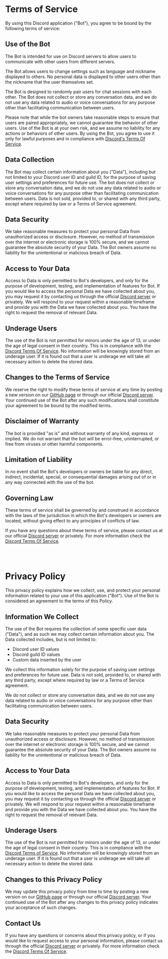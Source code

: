 # Terms of Service

By using this Discord application ("Bot"), you agree to be bound by the following terms of service:

## Use of the Bot

The Bot is intended for use on Discord servers to allow users to communicate with other users from different servers.

The Bot allows users to change settings such as language and nickname displayed to others. No personal data is displayed to other users other than the nickname that the user themselves set.

The Bot is designed to randomly pair users for chat sessions with each other. The Bot does not collect or store any conversation data, and we do not use any data related to audio or voice conversations for any purpose other than facilitating communication between users.

Please note that while the bot owners take reasonable steps to ensure that users are paired appropriately, we cannot guarantee the behavior of other users. Use of the Bot is at your own risk, and we assume no liability for any actions or behaviors of other users. By using the Bot, you agree to use it only for lawful purposes and in compliance with [Discord's Terms Of Service](https://discord.com/terms).


## Data Collection

The Bot may collect certain information about you ("Data"), including but not limited to your Discord user ID and guild ID, for the purpose of saving user settings and preferences for future use. The bot does not collect or store any conversation data, and we do not use any data related to audio or voice conversations for any purpose other than facilitating communication between users. Data is not sold, provided to, or shared with any third party, except where required by law or a Terms of Service agreement.


## Data Security

We take reasonable measures to protect your personal Data from unauthorized access or disclosure. However, no method of transmission over the internet or electronic storage is 100% secure, and we cannot guarantee the absolute security of your Data. The Bot owners assume no liability for the unintentional or malicious breach of Data.


## Access to Your Data

Access to Data is only permitted to Bot's developers, and only for the purpose of development, testing, and implementation of features for Bot. If you would like to access the personal Data we have collected about you, you may request it by contacting us through the official [Discord server](https://discord.gg/krNZUMB9Tq) or privately. We will respond to your request within a reasonable timeframe and provide you with the Data we have collected about you. You have the right to request the removal of relevant Data.


## Underage Users

The use of the Bot is not permitted for minors under the age of 13, or under the age of legal consent in their country. This is in compliance with the [Discord Terms Of Service](https://discord.com/terms). No information will be knowingly stored from an underage user. If it is found out that a user is underage we will take all necessary action to delete the stored data.


## Changes to the Terms of Service

We reserve the right to modify these terms of service at any time by posting a new version on our [GitHub page](https://github.com/Cotezzo/ts-stranger-bot/edit/env/svil/README.md) or through our official [Discord server](https://discord.gg/krNZUMB9Tq). Your continued use of the Bot after any such modifications shall constitute your agreement to be bound by the modified terms.


## Disclaimer of Warranty

The bot is provided "as is" and without warranty of any kind, express or implied. We do not warrant that the bot will be error-free, uninterrupted, or free from viruses or other harmful components.


## Limitation of Liability

In no event shall the Bot's developers or owners be liable for any direct, indirect, incidental, special, or consequential damages arising out of or in any way connected with the use of the bot.


## Governing Law

These terms of service shall be governed by and construed in accordance with the laws of the jurisdiction in which the Bot's developers or owners are located, without giving effect to any principles of conflicts of law.

If you have any questions about these terms of service, please contact us at our official [Discord server](https://discord.gg/krNZUMB9Tq) or privately. For more information check the [Discord Terms Of Service](https://discord.com/terms).

<br />
<br />

# Privacy Policy

This privacy policy explains how we collect, use, and protect your personal information related to your use of this application ("Bot").
Use of the Bot is considered an agreement to the terms of this Policy. 

## Information We Collect

The use of the Bot requires the collection of some specific user data ("Data"), and as such we may collect certain information about you.
The Data collected includes, but is not limited to:
- Discord user ID values
- Discord guild ID values
- Custom data inserted by the user

We collect this information solely for the purpose of saving user settings and preferences for future use.
Data is not sold, provided to, or shared with any third party, except where required by law or a Terms of Service agreement.

We do not collect or store any conversation data, and we do not use any data related to audio or voice conversations for any purpose other than facilitating communication between users.


## Data Security

We take reasonable measures to protect your personal Data from unauthorized access or disclosure. However, no method of transmission over the internet or electronic storage is 100% secure, and we cannot guarantee the absolute security of your Data. The Bot owners assume no liability for the unintentional or malicious breach of Data.


## Access to Your Data

Access to Data is only permitted to Bot's developers, and only for the purpose of development, testing, and implementation of features for Bot. 
If you would like to access the personal Data we have collected about you, you may request it by contacting us through the official [Discord server](https://discord.gg/krNZUMB9Tq) or privately. We will respond to your request within a reasonable timeframe and provide you with the Data we have collected about you. You have the right to request the removal of relevant Data.


## Underage Users

The use of the Bot is not permitted for minors under the age of 13, or under the age of legal consent in their country. This is in compliance with the [Discord Terms of Service](https://discord.com/terms). No information will be knowingly stored from an underage user. If it is found out that a user is underage we will take all necessary action to delete the stored data.


## Changes to this Privacy Policy

We may update this privacy policy from time to time by posting a new version on our [GitHub page](https://github.com/Cotezzo/ts-stranger-bot/edit/env/svil/README.md) or through our official [Discord server](https://discord.gg/krNZUMB9Tq). Your continued use of the Bot after any changes to this privacy policy indicates your acceptance of such changes.


## Contact Us

If you have any questions or concerns about this privacy policy, or if you would like to request access to your personal information, please contact us through the official [Discord server](https://discord.gg/krNZUMB9Tq) or privately. For more information check the [Discord Terms Of Service](https://discord.com/terms).
